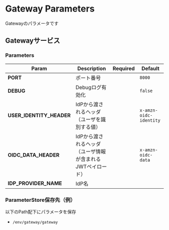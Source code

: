 # Gateway Parameters

Gatewayのパラメータです

## Gatewayサービス

### Parameters

| Param | Description | Required | Default |
| --- | --- | --- | --- |
| **PORT** | ポート番号 | | `8000` |
| **DEBUG** | Debugログ有効化 | | `false` |
| **USER_IDENTITY_HEADER** | IdPから渡されるヘッダ（ユーザを識別する値） | | `x-amzn-oidc-identity` |
| **OIDC_DATA_HEADER** | IdPから渡されるヘッダ（ユーザ情報が含まれるJWTペイロード） | | `x-amzn-oidc-data` |
| **IDP_PROVIDER_NAME** | IdP名 | | |

### ParameterStore保存先（例）

以下のPath配下にパラメータを保存

- `/env/gateway/gateway`
